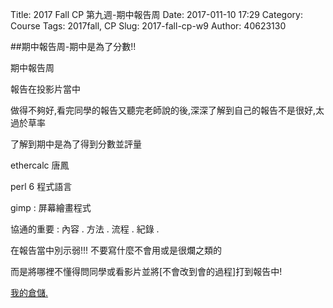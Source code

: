 Title: 2017 Fall CP 第九週-期中報告周
Date: 2017-011-10 17:29
Category: Course
Tags: 2017fall, CP
Slug: 2017-fall-cp-w9
Author: 40623130

##期中報告周-期中是為了分數!!

<!-- PELICAN_END_SUMMARY -->

期中報告周

報告在投影片當中

做得不夠好,看完同學的報告又聽完老師說的後,深深了解到自己的報告不是很好,太過於草率

了解到期中是為了得到分數並評量

ethercalc 唐鳳

perl 6 程式語言

gimp : 屏幕繪畫程式

協通的重要 : 內容 . 方法 . 流程 . 紀錄 . 

在報告當中別示弱!!!
不要寫什麼不會用或是很爛之類的

而是將哪裡不懂得問同學或看影片並將[不會改到會的過程]打到報告中!

<a href="https://cpa.kmol.info/40623130/index">我的倉儲.</a>